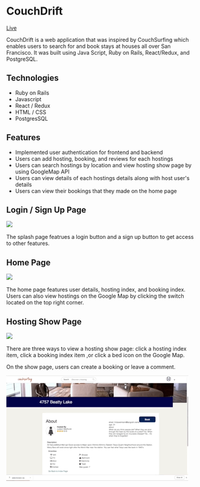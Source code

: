
# CouchDrift
 
 [Live](https://couch-drift.herokuapp.com/#/)
 
CouchDrift is a web application that was inspired by CouchSurfing which enables users to search for and book stays at houses all over San Francisco. It was built using Java Script, Ruby on Rails, React/Redux, and PostgreSQL.


## Technologies 
* Ruby on Rails
* Javascript
* React / Redux 
* HTML / CSS
* PostgresSQL


## Features 
* Implemented user authentication for frontend and backend 
* Users can add hosting, booking, and reviews for each hostings
* Users can search hostings by location and view hosting show page by using GoogleMap API 
* Users can view details of each hostings details along with host user's details
* Users can view their bookings that they made on the home page



## Login / Sign Up Page

![](app/assets/images/splash.gif)

The splash page featrues a login button and a sign up button to get access to other features.


## Home Page

![](app/assets/images/homepage.gif)

The home page features user details, hosting index, and booking index. Users can also view hostings on the Google Map by clicking the switch located on the top right corner.

## Hosting Show Page

![](app/assets/images/showpage1.gif)

There are three ways to view a hosting show page: click a hosting index item, click a booking index item ,or click a bed icon on the Google Map. 

On the show page, users can create a booking or leave a comment.

![](app/assets/images/showpage2.gif)
